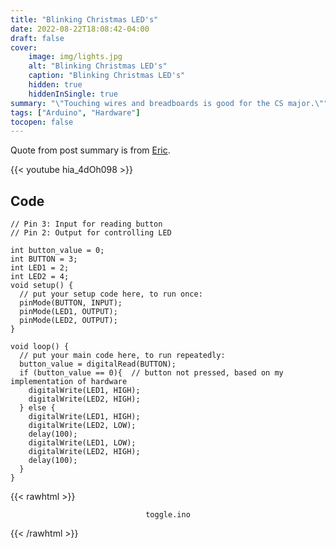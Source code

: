 ```yaml
---
title: "Blinking Christmas LED's"
date: 2022-08-22T18:08:42-04:00
draft: false
cover:
    image: img/lights.jpg
    alt: "Blinking Christmas LED's"
    caption: "Blinking Christmas LED's"
    hidden: true
    hiddenInSingle: true
summary: "\"Touching wires and breadboards is good for the CS major.\""
tags: ["Arduino", "Hardware"]
tocopen: false
---
```


Quote from post summary is from [Eric](https://eric-unc.tech).

{{< youtube hia_4dOh098 >}}

## Code

```arduino
// Pin 3: Input for reading button
// Pin 2: Output for controlling LED

int button_value = 0;
int BUTTON = 3;
int LED1 = 2;
int LED2 = 4;
void setup() {
  // put your setup code here, to run once:
  pinMode(BUTTON, INPUT);
  pinMode(LED1, OUTPUT);
  pinMode(LED2, OUTPUT);
}

void loop() {
  // put your main code here, to run repeatedly:
  button_value = digitalRead(BUTTON);
  if (button_value == 0){  // button not pressed, based on my implementation of hardware
    digitalWrite(LED1, HIGH);
    digitalWrite(LED2, HIGH);
  } else {
    digitalWrite(LED1, HIGH);
    digitalWrite(LED2, LOW);
    delay(100);
    digitalWrite(LED1, LOW);
    digitalWrite(LED2, HIGH);
    delay(100);
  }
}
```

{{< rawhtml >}}
<p align="center"><code>toggle.ino</code></p>
{{< /rawhtml >}}
